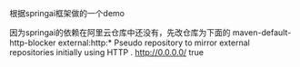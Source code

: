 根据springai框架做的一个demo

因为springai的依赖在阿里云仓库中还没有，先改仓库为下面的
<mirror>
<id>maven-default-http-blocker</id>
<mirrorOf>external:http:*</mirrorOf>
<name>Pseudo repository to mirror external repositories initially using HTTP .</name>
<url>http://0.0.0.0/</url>
<blocked>true</blocked>
</mirror>
  </mirrors>
